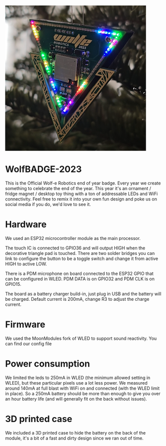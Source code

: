 ![WolfBADGE-2023](https://github.com/nonsintetic/WolfBADGE-2023/blob/main/res/wolfbadge-live.png?raw=true)

# WolfBADGE-2023
 This is the Official Wolf-e Robotics end of year badge. Every year we create something to celebrate the end of the year. This year it's an ornament / fridge magnet / desktop toy thing with a ton of addressable LEDs and WiFi connectivity. Feel free to remix it into your own fun design and poke us on social media if you do, we'd love to see it.

# Hardware
 We used an ESP32 microcontroller module as the main processor. 
 
 The touch IC is connected to GPIO36 and will output HIGH when the decorative triangle pad is touched. There are two solder bridges you can link to configure the button to be a toggle switch and change it from active HIGH to active LOW.

 There is a PDM microphone on board connected to the ESP32 GPIO that can be configured in WLED. PDM DATA is on GPIO32 and PDM CLK is on GPIO15.

 The board as a battery charger build-in, just plug in USB and the battery will be charged. Default current is 200mA, change R3 to adjust the charge current.

# Firmware
 We used the MoonModules fork of WLED to support sound reactivity. You can find our config file 

# Power consumption
 We limited the leds to 250mA in WLED (the minimum allowed setting in WLED), but these particular pixels use a lot less power. We measured around 140mA at full blast with WiFi on and connected (with the WLED limit in place). So a 250mA battery should be more than enough to give you over an hour battery life (and will generally fit on the back without issues).

# 3D printed case
 We included a 3D printed case to hide the battery on the back of the module, it's a bit of a fast and dirty design since we ran out of time.
